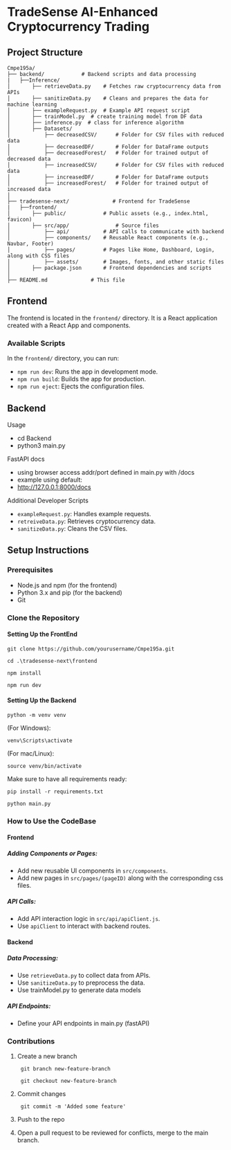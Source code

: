 # TradeSense AI-Enhanced Cryptocurrency Trading

## Project Structure

```
Cmpe195a/
├── backend/            # Backend scripts and data processing
|   ├──Inference/
│   	├── retrieveData.py    # Fetches raw cryptocurrency data from APIs
│   	├── sanitizeData.py    # Cleans and prepares the data for machine learning
│   	├── exampleRequest.py  # Example API request script
│   	├── trainModel.py  # create training model from DF data
│   	├── inference.py  # class for inference algorithm
│   	├── Datasets/
│   		├── decreasedCSV/      # Folder for CSV files with reduced data
│   		├── decreasedDF/       # Folder for DataFrame outputs
│   		├── decreasedForest/   # Folder for trained output of decreased data
│   		├── increasedCSV/      # Folder for CSV files with reduced data
│   		├── increasedDF/       # Folder for DataFrame outputs
│   		├── increasedForest/   # Folder for trained output of increased data
│
├── tradesense-next/              # Frontend for TradeSense
|   ├──frontend/
│       ├── public/            # Public assets (e.g., index.html, favicon)
│       ├── src/app/               # Source files
│           ├── api/           # API calls to communicate with backend
│           ├── components/    # Reusable React components (e.g., Navbar, Footer)
│           ├── pages/         # Pages like Home, Dashboard, Login, along with CSS files
│           ├── assets/        # Images, fonts, and other static files
│       ├── package.json       # Frontend dependencies and scripts
│
├── README.md              # This file
```

## Frontend

The frontend is located in the `frontend/` directory. It is a React application created with a React App and components.

### Available Scripts

In the `frontend/` directory, you can run:

- `npm run dev`: Runs the app in development mode.
- `npm run build`: Builds the app for production.
- `npm run eject`: Ejects the configuration files.

## Backend
Usage
- cd Backend
- python3 main.py

FastAPI docs
- using browser access addr/port defined in main.py with /docs
- example using default:
- http://127.0.0.1:8000/docs


Additional Developer Scripts
- `exampleRequest.py`: Handles example requests.
- `retreiveData.py`: Retrieves cryptocurrency data.
- `sanitizeData.py`: Cleans the CSV files.


## Setup Instructions

### Prerequisites

- Node.js and npm (for the frontend)
- Python 3.x and pip (for the backend)
- Git

### Clone the Repository

#### Setting Up the FrontEnd

	git clone https://github.com/yourusername/Cmpe195a.git

	cd .\tradesense-next\frontend

	npm install

	npm run dev

#### Setting Up the Backend
	
	python -m venv venv

(For Windows):
 
 	venv\Scripts\activate

(For mac/Linux):

 	source venv/bin/activate

 Make sure to have all requirements ready:

	pip install -r requirements.txt

	python main.py

### How to Use the CodeBase

#### Frontend

##### Adding Components or Pages:
- Add new reusable UI components in `src/components`.
- Add new pages in `src/pages/(pageID)` along with the corresponding css files.

##### API Calls:
- Add API interaction logic in `src/api/apiClient.js`.
- Use `apiClient` to interact with backend routes.


#### Backend

##### Data Processing:
- Use `retrieveData.py` to collect data from APIs.
- Use `sanitizeData.py` to preprocess the data.
- Use trainModel.py to generate data models

##### API Endpoints:
- Define your API endpoints in main.py (fastAPI)


### Contributions 

1. Create a new branch

		git branch new-feature-branch

		git checkout new-feature-branch

2. Commit changes

		git commit -m 'Added some feature'

3. Push to the repo

4. Open a pull request to be reviewed for conflicts, merge to the main branch. 
